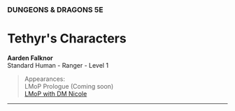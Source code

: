### DUNGEONS & DRAGONS 5E

# Tethyr's Characters

**Aarden Falknor**
<br />Standard Human - Ranger - Level 1

> Appearances:
> <br />LMoP Prologue (Coming soon)
> <br />[LMoP with DM Nicole](/campaign/2021-lmop-with-dm-nicole)

---
